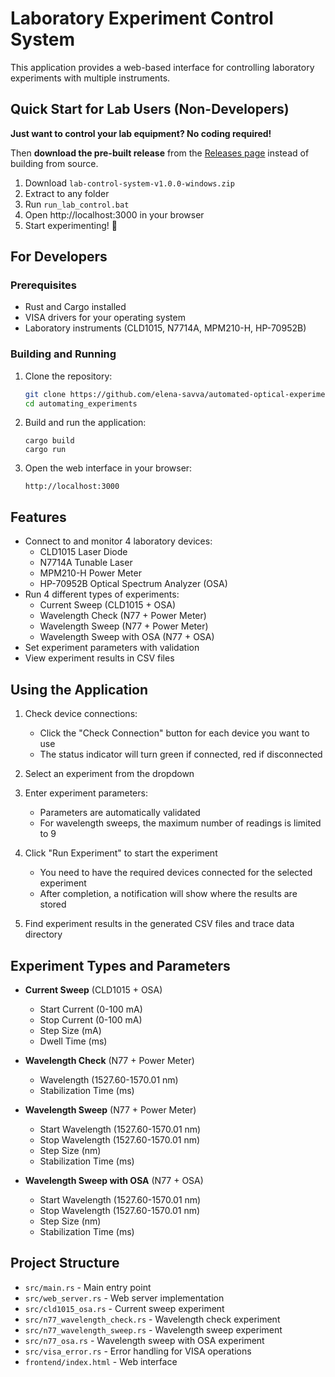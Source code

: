 # Laboratory Experiment Control System

This application provides a web-based interface for controlling laboratory experiments with multiple instruments.

## Quick Start for Lab Users (Non-Developers)

**Just want to control your lab equipment? No coding required!**

Then **download the pre-built release** from the [Releases page](https://github.com/elena-savva/automated-optical-experiments-v2/releases) instead of building from source.

1. Download `lab-control-system-v1.0.0-windows.zip` 
2. Extract to any folder
3. Run `run_lab_control.bat`
4. Open http://localhost:3000 in your browser
5. Start experimenting! 🔬

## For Developers

### Prerequisites
- Rust and Cargo installed
- VISA drivers for your operating system
- Laboratory instruments (CLD1015, N7714A, MPM210-H, HP-70952B)

### Building and Running

1. Clone the repository:
   ```bash
   git clone https://github.com/elena-savva/automated-optical-experiments-v2.git
   cd automating_experiments
   ```

3. Build and run the application:
   ```
   cargo build
   cargo run
   ```

4. Open the web interface in your browser:
   ```
   http://localhost:3000
   ```
   
## Features

- Connect to and monitor 4 laboratory devices:
  - CLD1015 Laser Diode
  - N7714A Tunable Laser
  - MPM210-H Power Meter
  - HP-70952B Optical Spectrum Analyzer (OSA)
- Run 4 different types of experiments:
  - Current Sweep (CLD1015 + OSA)
  - Wavelength Check (N77 + Power Meter)
  - Wavelength Sweep (N77 + Power Meter)
  - Wavelength Sweep with OSA (N77 + OSA)
- Set experiment parameters with validation
- View experiment results in CSV files

## Using the Application

1. Check device connections:
   - Click the "Check Connection" button for each device you want to use
   - The status indicator will turn green if connected, red if disconnected

2. Select an experiment from the dropdown

3. Enter experiment parameters:
   - Parameters are automatically validated
   - For wavelength sweeps, the maximum number of readings is limited to 9

4. Click "Run Experiment" to start the experiment
   - You need to have the required devices connected for the selected experiment
   - After completion, a notification will show where the results are stored

5. Find experiment results in the generated CSV files and trace data directory

## Experiment Types and Parameters

- **Current Sweep** (CLD1015 + OSA)
  - Start Current (0-100 mA)
  - Stop Current (0-100 mA)
  - Step Size (mA)
  - Dwell Time (ms)

- **Wavelength Check** (N77 + Power Meter)
  - Wavelength (1527.60-1570.01 nm)
  - Stabilization Time (ms)

- **Wavelength Sweep** (N77 + Power Meter)
  - Start Wavelength (1527.60-1570.01 nm)
  - Stop Wavelength (1527.60-1570.01 nm)
  - Step Size (nm)
  - Stabilization Time (ms)

- **Wavelength Sweep with OSA** (N77 + OSA)
  - Start Wavelength (1527.60-1570.01 nm)
  - Stop Wavelength (1527.60-1570.01 nm)
  - Step Size (nm)
  - Stabilization Time (ms)

## Project Structure

- `src/main.rs` - Main entry point
- `src/web_server.rs` - Web server implementation
- `src/cld1015_osa.rs` - Current sweep experiment
- `src/n77_wavelength_check.rs` - Wavelength check experiment
- `src/n77_wavelength_sweep.rs` - Wavelength sweep experiment
- `src/n77_osa.rs` - Wavelength sweep with OSA experiment
- `src/visa_error.rs` - Error handling for VISA operations
- `frontend/index.html` - Web interface
